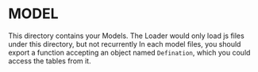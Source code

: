 # MODEL
This directory contains your Models.
The Loader would only load js files under this directory, but not recurrently
In each model files, you should export a function accepting an object named `Defination`, which you could access the tables from it.